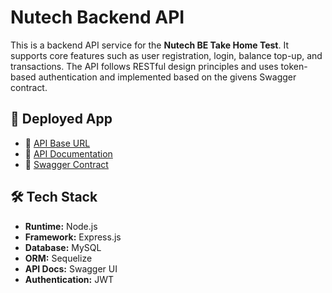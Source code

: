 # Nutech Backend API

This is a backend API service for the **Nutech BE Take Home Test**. It supports core features such as user registration, login, balance top-up, and transactions. The API follows RESTful design principles and uses token-based authentication and implemented based on the givens Swagger contract.

## 🚀 Deployed App

- 🔗 [API Base URL](https://nutech-backend-js-production.up.railway.app/)
- 📄 [API Documentation](https://nutech-backend-js-production.up.railway.app/)
- 📄 [Swagger Contract](https://api-doc-tht.nutech-integrasi.com/)

## 🛠 Tech Stack

- **Runtime:** Node.js
- **Framework:** Express.js
- **Database:** MySQL
- **ORM:** Sequelize
- **API Docs:** Swagger UI
- **Authentication:** JWT 
